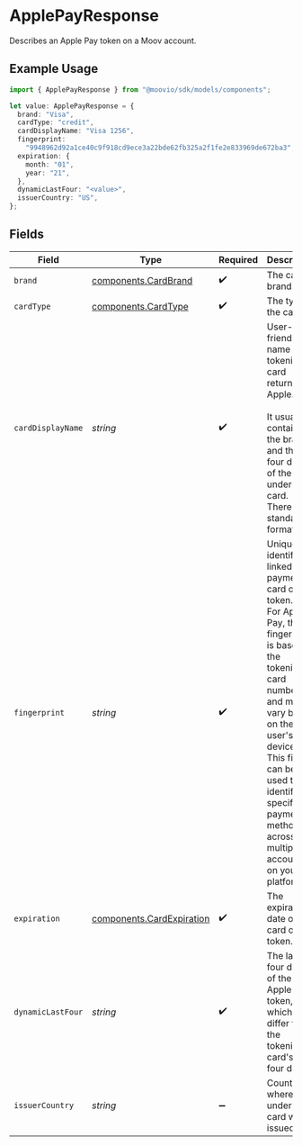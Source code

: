 # ApplePayResponse

Describes an Apple Pay token on a Moov account.

## Example Usage

```typescript
import { ApplePayResponse } from "@moovio/sdk/models/components";

let value: ApplePayResponse = {
  brand: "Visa",
  cardType: "credit",
  cardDisplayName: "Visa 1256",
  fingerprint:
    "9948962d92a1ce40c9f918cd9ece3a22bde62fb325a2f1fe2e833969de672ba3",
  expiration: {
    month: "01",
    year: "21",
  },
  dynamicLastFour: "<value>",
  issuerCountry: "US",
};
```

## Fields

| Field                                                                                                                                                                                                                                                                    | Type                                                                                                                                                                                                                                                                     | Required                                                                                                                                                                                                                                                                 | Description                                                                                                                                                                                                                                                              | Example                                                                                                                                                                                                                                                                  |
| ------------------------------------------------------------------------------------------------------------------------------------------------------------------------------------------------------------------------------------------------------------------------ | ------------------------------------------------------------------------------------------------------------------------------------------------------------------------------------------------------------------------------------------------------------------------ | ------------------------------------------------------------------------------------------------------------------------------------------------------------------------------------------------------------------------------------------------------------------------ | ------------------------------------------------------------------------------------------------------------------------------------------------------------------------------------------------------------------------------------------------------------------------ | ------------------------------------------------------------------------------------------------------------------------------------------------------------------------------------------------------------------------------------------------------------------------ |
| `brand`                                                                                                                                                                                                                                                                  | [components.CardBrand](../../models/components/cardbrand.md)                                                                                                                                                                                                             | :heavy_check_mark:                                                                                                                                                                                                                                                       | The card brand.                                                                                                                                                                                                                                                          | Visa                                                                                                                                                                                                                                                                     |
| `cardType`                                                                                                                                                                                                                                                               | [components.CardType](../../models/components/cardtype.md)                                                                                                                                                                                                               | :heavy_check_mark:                                                                                                                                                                                                                                                       | The type of the card.                                                                                                                                                                                                                                                    | credit                                                                                                                                                                                                                                                                   |
| `cardDisplayName`                                                                                                                                                                                                                                                        | *string*                                                                                                                                                                                                                                                                 | :heavy_check_mark:                                                                                                                                                                                                                                                       |   User-friendly name of the tokenized card returned by Apple.<br/>  <br/>  It usually contains the brand and the last four digits of the underlying card.<br/>  There is no standard format.                                                                             | Visa 1256                                                                                                                                                                                                                                                                |
| `fingerprint`                                                                                                                                                                                                                                                            | *string*                                                                                                                                                                                                                                                                 | :heavy_check_mark:                                                                                                                                                                                                                                                       | Uniquely identifies a linked payment card or token.<br/>For Apple Pay, the fingerprint is based on the tokenized card number and may vary based on the user's device.<br/>This field can be used to identify specific payment methods across multiple accounts on your platform. | 9948962d92a1ce40c9f918cd9ece3a22bde62fb325a2f1fe2e833969de672ba3                                                                                                                                                                                                         |
| `expiration`                                                                                                                                                                                                                                                             | [components.CardExpiration](../../models/components/cardexpiration.md)                                                                                                                                                                                                   | :heavy_check_mark:                                                                                                                                                                                                                                                       | The expiration date of the card or token.                                                                                                                                                                                                                                | {<br/>"month": "01",<br/>"year": "21"<br/>}                                                                                                                                                                                                                              |
| `dynamicLastFour`                                                                                                                                                                                                                                                        | *string*                                                                                                                                                                                                                                                                 | :heavy_check_mark:                                                                                                                                                                                                                                                       | The last four digits of the Apple Pay token, which may differ from the tokenized card's last four digits.                                                                                                                                                                |                                                                                                                                                                                                                                                                          |
| `issuerCountry`                                                                                                                                                                                                                                                          | *string*                                                                                                                                                                                                                                                                 | :heavy_minus_sign:                                                                                                                                                                                                                                                       | Country where the underlying card was issued.                                                                                                                                                                                                                            | US                                                                                                                                                                                                                                                                       |